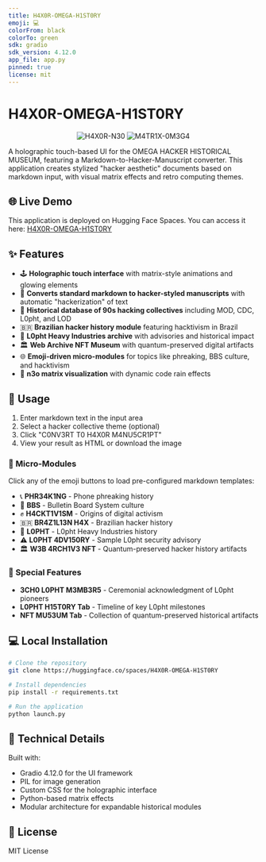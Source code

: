 ```yaml
---
title: H4X0R-OMEGA-H1ST0RY
emoji: 💻
colorFrom: black
colorTo: green
sdk: gradio
sdk_version: 4.12.0
app_file: app.py
pinned: true
license: mit
---
```


# H4X0R-OMEGA-H1ST0RY

<div align="center">
  <img src="https://img.shields.io/badge/H4X0R-N30-00FF00?style=for-the-badge&labelColor=black" alt="H4X0R-N30"/>
  <img src="https://img.shields.io/badge/M4TR1X-0M3G4-00FF00?style=for-the-badge&labelColor=black" alt="M4TR1X-0M3G4"/>
</div>

A holographic touch-based UI for the OMEGA HACKER HISTORICAL MUSEUM, featuring a Markdown-to-Hacker-Manuscript converter. This application creates stylized "hacker aesthetic" documents based on markdown input, with visual matrix effects and retro computing themes.

## 🌐 Live Demo

This application is deployed on Hugging Face Spaces. You can access it here:
[H4X0R-OMEGA-H1ST0RY](https://huggingface.co/spaces/0M3G4-HACK3R/H4X0R-OMEGA-NEW)

## ✨ Features

- 🕹️ **Holographic touch interface** with matrix-style animations and glowing elements
- 🔧 **Converts standard markdown to hacker-styled manuscripts** with automatic "hackerization" of text
- 💾 **Historical database of 90s hacking collectives** including MOD, CDC, L0pht, and LOD
- 🇧🇷 **Brazilian hacker history module** featuring hacktivism in Brazil
- 🔐 **L0pht Heavy Industries archive** with advisories and historical impact
- 🏛️ **Web Archive NFT Museum** with quantum-preserved digital artifacts
- 🌐 **Emoji-driven micro-modules** for topics like phreaking, BBS culture, and hacktivism
- 🔐 **n3o matrix visualization** with dynamic code rain effects

## 🚀 Usage

1. Enter markdown text in the input area
2. Select a hacker collective theme (optional)
3. Click "C0NV3RT T0 H4X0R M4NU5CR1PT"
4. View your result as HTML or download the image

### 📑 Micro-Modules

Click any of the emoji buttons to load pre-configured markdown templates:

- 📞 **PHR34K1NG** - Phone phreaking history
- 💾 **BBS** - Bulletin Board System culture
- ✊ **H4CKT1V1SM** - Origins of digital activism
- 🇧🇷 **BR4Z1L13N H4X** - Brazilian hacker history
- 🔐 **L0PHT** - L0pht Heavy Industries history
- ⚠️ **L0PHT 4DV150RY** - Sample L0pht security advisory
- 🏛️ **W3B 4RCH1V3 NFT** - Quantum-preserved hacker history artifacts

### 📣 Special Features

- **3CH0 L0PHT M3MB3R5** - Ceremonial acknowledgment of L0pht pioneers
- **L0PHT H15T0RY Tab** - Timeline of key L0pht milestones
- **NFT MU53UM Tab** - Collection of quantum-preserved historical artifacts

## 💻 Local Installation

```bash
# Clone the repository
git clone https://huggingface.co/spaces/H4X0R-OMEGA-H1ST0RY

# Install dependencies
pip install -r requirements.txt

# Run the application
python launch.py
```

## 🔧 Technical Details

Built with:
- Gradio 4.12.0 for the UI framework
- PIL for image generation
- Custom CSS for the holographic interface
- Python-based matrix effects
- Modular architecture for expandable historical modules

## 📝 License

MIT License
